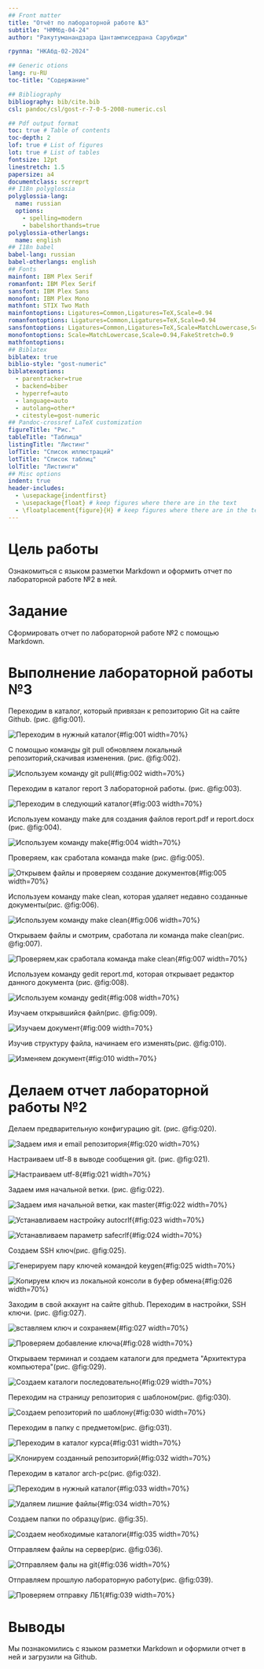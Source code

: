```yaml
---
## Front matter
title: "Отчёт по лабораторной работе №3"
subtitle: "НММбд-04-24"
author: "Ракутуманандзара Цантамписедрана Сарубиди"

группа: "НКАбд-02-2024"

## Generic otions
lang: ru-RU
toc-title: "Содержание"

## Bibliography
bibliography: bib/cite.bib
csl: pandoc/csl/gost-r-7-0-5-2008-numeric.csl

## Pdf output format
toc: true # Table of contents
toc-depth: 2
lof: true # List of figures
lot: true # List of tables
fontsize: 12pt
linestretch: 1.5
papersize: a4
documentclass: scrreprt
## I18n polyglossia
polyglossia-lang:
  name: russian
  options:
	- spelling=modern
	- babelshorthands=true
polyglossia-otherlangs:
  name: english
## I18n babel
babel-lang: russian
babel-otherlangs: english
## Fonts
mainfont: IBM Plex Serif
romanfont: IBM Plex Serif
sansfont: IBM Plex Sans
monofont: IBM Plex Mono
mathfont: STIX Two Math
mainfontoptions: Ligatures=Common,Ligatures=TeX,Scale=0.94
romanfontoptions: Ligatures=Common,Ligatures=TeX,Scale=0.94
sansfontoptions: Ligatures=Common,Ligatures=TeX,Scale=MatchLowercase,Scale=0.94
monofontoptions: Scale=MatchLowercase,Scale=0.94,FakeStretch=0.9
mathfontoptions:
## Biblatex
biblatex: true
biblio-style: "gost-numeric"
biblatexoptions:
  - parentracker=true
  - backend=biber
  - hyperref=auto
  - language=auto
  - autolang=other*
  - citestyle=gost-numeric
## Pandoc-crossref LaTeX customization
figureTitle: "Рис."
tableTitle: "Таблица"
listingTitle: "Листинг"
lofTitle: "Список иллюстраций"
lotTitle: "Список таблиц"
lolTitle: "Листинги"
## Misc options
indent: true
header-includes:
  - \usepackage{indentfirst}
  - \usepackage{float} # keep figures where there are in the text
  - \floatplacement{figure}{H} # keep figures where there are in the text
---
```


# Цель работы

Ознакомиться с языком разметки Markdown и оформить отчет по лабораторной работе №2 в ней.

# Задание

Сформировать отчет по лабораторной работе №2 с помощью Markdown.

# Выполнение лабораторной работы №3

Переходим в каталог, который привязан к репозиторию Git на сайте Github. (рис. @fig:001).

![Переходим в нужный каталог](image/1.png){#fig:001 width=70%}

С помощью команды git pull обновляем локальный репозиторий,скачивая изменения. (рис. @fig:002).

![Используем команду git pull](image/2.png){#fig:002 width=70%}

Переходим в каталог report 3 лабораторной работы. (рис. @fig:003).

![Переходим в следующий каталог](image/3.png){#fig:003 width=70%}

Используем команду make для создания файлов report.pdf и report.docx (рис. @fig:004).

![Используем команду make](image/4.png){#fig:004 width=70%}

Проверяем, как сработала команда make (рис. @fig:005).

![Открывем файлы и проверяем создание документов](image/5.png){#fig:005 width=70%}

Используем команду make clean, которая удаляет недавно созданные документы(рис. @fig:006).

![Используем команду make clean](image/6.png){#fig:006 width=70%}

Открываем файлы и смотрим, сработала ли команда make clean(рис. @fig:007).

![Проверяем,как сработала команда make clean](image/7.png){#fig:007 width=70%}

Используем команду gedit report.md, которая открывает редактор данного документа (рис. @fig:008).

![Используем команду gedit](image/8.png){#fig:008 width=70%}

Изучаем открывшийся файл(рис. @fig:009).

![Изучаем документ](image/9.png){#fig:009 width=70%}

Изучив структуру файла, начинаем его изменять(рис. @fig:010).

![Изменяем документ](image/10.png){#fig:010 width=70%}

# Делаем отчет лабораторной работы №2

Делаем предварительную конфигурацию git. (рис. @fig:020).

![Задаем имя и email репозитория](image/20.png){#fig:020 width=70%}

Настраиваем utf-8 в выводе сообщения git. (рис. @fig:021).

![Настраиваем utf-8](image/21.png){#fig:021 width=70%}

Задаем имя начальной ветки. (рис. @fig:022).

![Задаем имя начальной ветки, как master](image/22.png){#fig:022 width=70%}

![Устанавливаем настройку autocrlf](image/23.png){#fig:023 width=70%}

![Устанавливаем параметр safecrlf](image/24.png){#fig:024 width=70%}

Создаем SSH ключ(рис. @fig:025).

![Генерируем пару ключей командой keygen](image/25.png){#fig:025 width=70%}

![Копируем ключ из локальной консоли в буфер обмена](image/26.png){#fig:026 width=70%}

Заходим в свой аккаунт на сайте github. Переходим в настройки, SSH ключи. (рис. @fig:027).

![вставляем ключ и сохраняем](image/27.png){#fig:027 width=70%}

![Проверяем добавление ключа](image/28.png){#fig:028 width=70%}

Открываем терминал и создаем каталоги для предмета "Архитектура компьютера"(рис. @fig:029).

![Создаем каталоги последовательно](image/29.png){#fig:029 width=70%}

Переходим на страницу репозитория с шаблоном(рис. @fig:030).

![Создаем репозиторий по шаблону](image/30.png){#fig:030 width=70%}

Переходим в папку с предметом(рис. @fig:031).

![Переходим в каталог курса](image/31.png){#fig:031 width=70%}

![Клонируем созданный репозиторий](image/32.png){#fig:032 width=70%}

Переходим в каталог arch-pc(рис. @fig:032).

![Переходим в нужный каталог](image/33.png){#fig:033 width=70%}

![Удаляем лишние файлы](image/34.png){#fig:034 width=70%}

Создаем папки по образцу(рис. @fig:35).

![Создаем необходимые каталоги](image/35.png){#fig:035 width=70%}

Отправляем файлы на сервер(рис. @fig:036).

![Отправляем фалы на git](image/36.png){#fig:036 width=70%}

Отправляем прошлую лабораторную работу(рис. @fig:039).

![Проверяем отправку ЛБ1](image/39.png){#fig:039 width=70%}

# Выводы

Мы познакомились с языком разметки Markdown и оформили отчет в ней и загрузили на Github.
